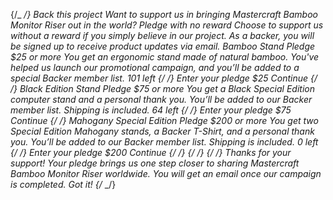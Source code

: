 {/_ <!-- Selection modal start --> _/}
Back this project Want to support us in bringing Mastercraft Bamboo
Monitor Riser out in the world? Pledge with no reward Choose to support
us without a reward if you simply believe in our project. As a backer,
you will be signed up to receive product updates via email. Bamboo Stand
Pledge $25 or more You get an ergonomic stand made of natural bamboo.
You've helped us launch our promotional campaign, and you’ll be added to
a special Backer member list. 101 left
{/_ <!-- Selected pledge start --> _/}
Enter your pledge $25 Continue
{/_ <!-- Selected pledge end --> _/}
Black Edition Stand Pledge $75 or more You get a Black Special Edition
computer stand and a personal thank you. You’ll be added to our Backer
member list. Shipping is included. 64 left
{/_ <!-- Selected pledge start --> _/}
Enter your pledge $75 Continue
{/_ <!-- Selected pledge end --> _/}
Mahogany Special Edition Pledge $200 or more You get two Special Edition
Mahogany stands, a Backer T-Shirt, and a personal thank you. You’ll be
added to our Backer member list. Shipping is included. 0 left
{/_ <!-- Selected pledge  start --> _/}
Enter your pledge $200 Continue
{/_ <!-- Selected pledge end --> _/}
{/_ <!-- Selection modal end --> _/}
{/_ <!-- Success modal start --> _/}
Thanks for your support! Your pledge brings us one step closer to
sharing Mastercraft Bamboo Monitor Riser worldwide. You will get an
email once our campaign is completed. Got it!
{/_ <!-- Success modal end --> _/}
